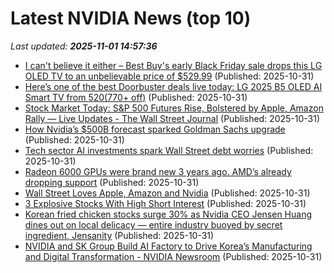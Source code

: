# Latest NVIDIA News (top 10)
_Last updated: **2025-11-01 14:57:36**_

- [I can't believe it either – Best Buy's early Black Friday sale drops this LG OLED TV to an unbelievable price of $529.99](https://www.techradar.com/seasonal-sales/i-cant-believe-it-either-best-buys-early-black-friday-sale-drops-this-lg-oled-tv-to-an-unbelievable-price-of-usd529-99) (Published: 2025-10-31)
- [Here’s one of the best Doorbuster deals live today: LG 2025 B5 OLED AI Smart TV from $520 ($770+ off)](http://9to5toys.com/2025/10/31/best-doorbuster-deals-lg-2025-oled-smart-tv/) (Published: 2025-10-31)
- [Stock Market Today: S&P 500 Futures Rise, Bolstered by Apple, Amazon Rally — Live Updates - The Wall Street Journal](https://slashdot.org/firehose.pl?op=view&amp;id=179922428) (Published: 2025-10-31)
- [How Nvidia’s $500B forecast sparked Goldman Sachs upgrade](https://rollingout.com/2025/10/31/nvidia-goldman-sachs-price-target-240-ai/) (Published: 2025-10-31)
- [Tech sector AI investments spark Wall Street debt worries](https://rollingout.com/2025/10/31/tech-sector-ai-spark-debt-worries/) (Published: 2025-10-31)
- [Radeon 6000 GPUs were brand new 3 years ago. AMD’s already dropping support](https://www.pcworld.com/article/2958799/radeon-6000-gpus-were-brand-new-3-years-ago-amds-already-dropping-support.html) (Published: 2025-10-31)
- [Wall Street Loves Apple, Amazon and Nvidia](https://biztoc.com/x/e8e333a9677b745e) (Published: 2025-10-31)
- [3 Explosive Stocks With High Short Interest](https://biztoc.com/x/029e6fe82c6b1d22) (Published: 2025-10-31)
- [Korean fried chicken stocks surge 30% as Nvidia CEO Jensen Huang dines out on local delicacy — entire industry buoyed by secret ingredient, Jensanity](https://www.tomshardware.com/tech-industry/korean-fried-chicken-stocks-surge-30-percent-as-nvidia-ceo-jensen-huang-dines-out-on-local-delicacy-entire-industry-buoyed-by-secret-ingredient-jensanity) (Published: 2025-10-31)
- [NVIDIA and SK Group Build AI Factory to Drive Korea’s Manufacturing and Digital Transformation - NVIDIA Newsroom](https://slashdot.org/firehose.pl?op=view&amp;id=179922352) (Published: 2025-10-31)
